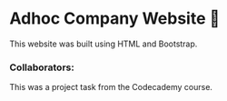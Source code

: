 # Adhoc Company Website 👔

This website was built using HTML and Bootstrap.

### Collaborators:
This was a project task from the Codecademy course.
